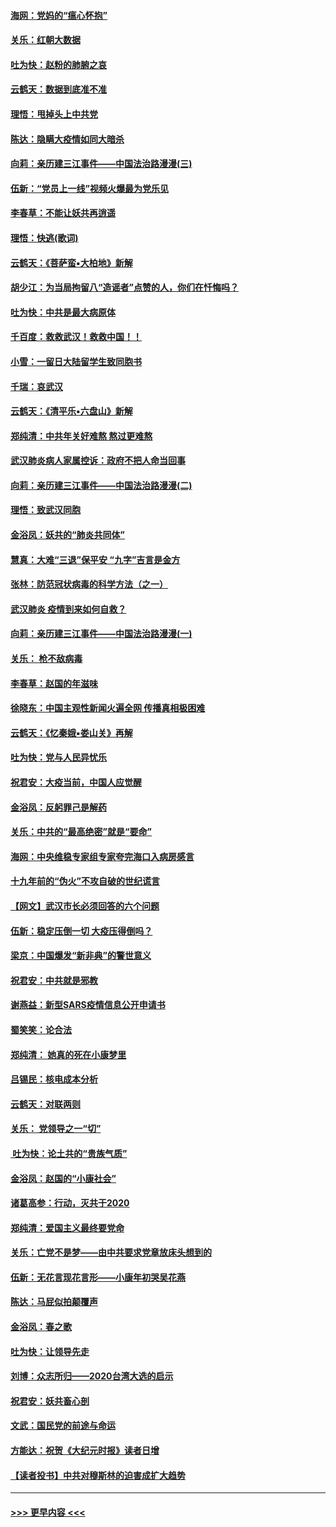 #### [海网：党妈的“瘟心怀抱”](../pages/nsc993/n11840740.md?t=02042301) 
#### [关乐：红朝大数据](../pages/nsc993/n11840675.md?t=02042301) 
#### [吐为快：赵粉的肺腑之哀](../pages/nsc993/n11840618.md?t=02042301) 
#### [云鹤天：数据到底准不准](../pages/nsc993/n11840325.md?t=02042301) 
#### [理悟：甩掉头上中共党](../pages/nsc993/n11838826.md?t=02042301) 
#### [陈达：隐瞒大疫情如同大暗杀](../pages/nsc993/n11838771.md?t=02042301) 
#### [向莉：亲历建三江事件——中国法治路漫漫(三)](../pages/nsc993/n11831825.md?t=02042301) 
#### [伍新：“党员上一线”视频火爆最为党乐见](../pages/nsc993/n11838200.md?t=02042301) 
#### [李春草：不能让妖共再逍遥](../pages/nsc993/n11838102.md?t=02042301) 
#### [理悟：快逃(歌词)](../pages/nsc993/n11838083.md?t=02042301) 
#### [云鹤天：《菩萨蛮▪大柏地》新解](../pages/nsc993/n11838059.md?t=02042301) 
#### [胡少江：为当局拘留八“造谣者”点赞的人，你们在忏悔吗？](../pages/nsc993/n11836801.md?t=02042301) 
#### [吐为快：中共是最大病原体](../pages/nsc993/n11836748.md?t=02042301) 
#### [千百度：救救武汉！救救中国！！](../pages/nsc993/n11836145.md?t=02042301) 
#### [小雪：一留日大陆留学生致同胞书](../pages/nsc993/n11834624.md?t=02042301) 
#### [千瑞：哀武汉](../pages/nsc993/n11833647.md?t=02042301) 
#### [云鹤天：《清平乐▪六盘山》新解](../pages/nsc993/n11833611.md?t=02042301) 
#### [郑纯清：中共年关好难熬 熬过更难熬](../pages/nsc993/n11833489.md?t=02042301) 
#### [武汉肺炎病人家属控诉：政府不把人命当回事](../pages/nsc993/n11833205.md?t=02042301) 
#### [向莉：亲历建三江事件——中国法治路漫漫(二)](../pages/nsc993/n11829102.md?t=02042301) 
#### [理悟：致武汉同胞](../pages/nsc993/n11831522.md?t=02042301) 
#### [金浴凤：妖共的“肺炎共同体”](../pages/nsc993/n11829448.md?t=02042301) 
#### [慧真：大难“三退”保平安 “九字”吉言是金方](../pages/nsc993/n11829501.md?t=02042301) 
#### [张林：防范冠状病毒的科学方法（之一）](../pages/nsc993/n11828618.md?t=02042301) 
#### [武汉肺炎 疫情到来如何自救？](../pages/nsc993/n11827632.md?t=02042301) 
#### [向莉：亲历建三江事件——中国法治路漫漫(一)](../pages/nsc993/n11827190.md?t=02042301) 
#### [关乐： 枪不敌病毒](../pages/nsc993/n11826746.md?t=02042301) 
#### [李春草：赵国的年滋味](../pages/nsc993/n11826321.md?t=02042301) 
#### [徐晓东：中国主观性新闻火遍全网 传播真相极困难](../pages/nsc993/n11826508.md?t=02042301) 
#### [云鹤天：《忆秦娥▪娄山关》再解](../pages/nsc993/n11824682.md?t=02042301) 
#### [吐为快：党与人民异忧乐](../pages/nsc993/n11824660.md?t=02042301) 
#### [祝君安：大疫当前，中国人应觉醒](../pages/nsc993/n11821946.md?t=02042301) 
#### [金浴凤：反躬罪己是解药](../pages/nsc993/n11820280.md?t=02042301) 
#### [关乐：中共的“最高绝密”就是“要命”](../pages/nsc993/n11816946.md?t=02042301) 
#### [海网：中央维稳专家组专家夸完海口入病房感言](../pages/nsc993/n11815138.md?t=02042301) 
#### [十九年前的“伪火”不攻自破的世纪谎言](../pages/nsc993/n11813238.md?t=02042301) 
#### [【网文】武汉市长必须回答的六个问题](../pages/nsc993/n11813848.md?t=02042301) 
#### [伍新：稳定压倒一切 大疫压得倒吗？](../pages/nsc993/n11812634.md?t=02042301) 
#### [梁京：中国爆发“新非典”的警世意义](../pages/nsc993/n11812554.md?t=02042301) 
#### [祝君安：中共就是邪教](../pages/nsc993/n11812431.md?t=02042301) 
#### [谢燕益：新型SARS疫情信息公开申请书](../pages/nsc993/n11808840.md?t=02042301) 
#### [蜀笑笑：论合法](../pages/nsc993/n11808064.md?t=02042301) 
#### [郑纯清： 她真的死在小康梦里](../pages/nsc993/n11806623.md?t=02042301) 
#### [吕锡民：核电成本分析](../pages/nsc993/n11806284.md?t=02042301) 
#### [云鹤天：对联两则](../pages/nsc993/n11805957.md?t=02042301) 
#### [关乐： 党领导之一“切”](../pages/nsc993/n11804505.md?t=02042301) 
#### [ 吐为快：论土共的“贵族气质”](../pages/nsc993/n11804490.md?t=02042301) 
#### [金浴凤：赵国的“小康社会”](../pages/nsc993/n11804452.md?t=02042301) 
#### [诸葛高参：行动，灭共于2020](../pages/nsc993/n11804120.md?t=02042301) 
#### [郑纯清：爱国主义最终要党命](../pages/nsc993/n11802197.md?t=02042301) 
#### [关乐：亡党不是梦——由中共要求党章放床头想到的](../pages/nsc993/n11802156.md?t=02042301) 
#### [伍新：无花言现花言形——小康年初哭吴花燕](../pages/nsc993/n11800044.md?t=02042301) 
#### [陈达：马屁似拍颠覆声](../pages/nsc993/n11800010.md?t=02042301) 
#### [金浴凤：春之歌](../pages/nsc993/n11797687.md?t=02042301) 
#### [吐为快：让领导先走](../pages/nsc993/n11797512.md?t=02042301) 
#### [刘博：众志所归——2020台湾大选的启示](../pages/nsc993/n11796878.md?t=02042301) 
#### [祝君安：妖共畜心剖](../pages/nsc993/n11794273.md?t=02042301) 
#### [文武：国民党的前途与命运](../pages/nsc993/n11794198.md?t=02042301) 
#### [方能达：祝贺《大纪元时报》读者日增](../pages/nsc993/n11793807.md?t=02042301) 
#### [【读者投书】中共对穆斯林的迫害成扩大趋势](../pages/nsc993/n11791371.md?t=02042301) 

----
#### [ >>> 更早内容 <<< ](../indexes/nsc993-earlier.md)
